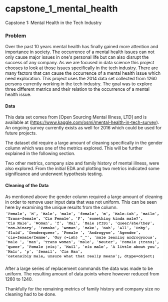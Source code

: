 # capstone_1_mental_health
Capstone 1: Mental Health in the Tech Industry
### Problem
Over the past 10 years mental health has finally gained more attention and importance in society.  The occurrence of a mental health issues can not only cause major issues in one's personal life but can also disrupt the success of any company.  As we are focused in data science this project chooses to look at those issues specifically in the tech industry.  There are many factors that can cause the occurrence of a mental health issue which need exploration.  This project uses the 2014 data set collected from 1260 persons currently working in the tech industry.  The goal was to explore three different metrics and their relation to the occurrence of a mental health issue.

#### Data
This data set comes from [Open Sourcing Mental Illness, LTD] and is available at (https://www.kaggle.com/osmi/mental-health-in-tech-survey).  An ongoing survey currently exists as well for 2016 which could be used for future projects.  

The dataset did require a large amount of cleaning specifically in the gender column which was one of the metrics explored. This will be further explained in the following section.  

Two other metrics, company size and family history of mental illness, were also explored.  From the initial EDA and plotting two metrics indicated some significance and underwent hypothesis testing.

#### Cleaning of the Data
As mentioned above the gender column required a large amount of cleaning in order to remove user input data that was not uniform.  This can be seen here by examining the unique results from the column. 
<img src ="images/gender_unique.png" />

After a large series of replacement commands the data was made to be uniform.  The resulting amount of data points where however reduced from 1260 to 1240.

Thankfully for the remaining metrics of family history and company size no cleaning had to be done.
